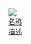   <div class="frienddiv">
    <div class="frienddivleft">
      <img class="myfriend" src="站点头像链接">
    </div>
    <div class="frienddivright">
      <a target="_blank" href="站点链接" title="站点名字" class="friendurl">名称<br><span class="link-description">描述</span></a>
    </div>
  </div>